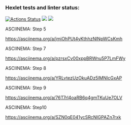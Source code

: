 ### Hexlet tests and linter status:
[![Actions Status](https://github.com/wtffka/java-project-lvl2/workflows/hexlet-check/badge.svg)](https://github.com/wtffka/java-project-lvl2/actions)
<a href="https://codeclimate.com/github/wtffka/java-project-lvl2/maintainability"><img src="https://api.codeclimate.com/v1/badges/0ae4e6fd4ea8b9117ed0/maintainability" /></a>
<a href="https://codeclimate.com/github/wtffka/java-project-lvl2/test_coverage"><img src="https://api.codeclimate.com/v1/badges/0ae4e6fd4ea8b9117ed0/test_coverage" /></a>

ASCIINEMA: Step 5

https://asciinema.org/a/jmjOhPUt4yKthhzNlNpWCsKmh

ASCIINEMA: Step 7

https://asciinema.org/a/pzrsxCv00xppBRWnu5P7LmFWy

ASCIINEMA: Step 8

https://asciinema.org/a/YRLvtezUzOkuADz5lMNIcGxAP

ASCIINEMA: Step 9

https://asciinema.org/a/76T7rl4oaRB6q4gmTKuUe7OLV

ASCIINEMA: Step10

https://asciinema.org/a/SZN0qE041ycSRcNIGPAZn7rxk


